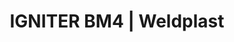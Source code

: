 ---
Link: "file:/Users/vinayakpatel/Downloads/www.weldplast.cz/igniter-bm4198"
product_name: "IGNITER BM4230 V / 1100 W / 600ºC, s adaptérem pro M14"
product_id: "Obj. číslo:144.012"
title: "IGNITER BM4 | Weldplast"
product_desc: "Nová řada zápalných dmychadel Leister IGNITER byla vyvinuta speciálně pro zabudování do peletkových a štěpkových kotlů. V roce 2013 získala tato dmychadla prestižní ocenění Red Dot Design Award za kvalitu a design.Síťová přípojka přímo na zařízení umožňuje snadnou instalaci i odpojeníPřípojení vzduchové hadice vnitřním závitem přímo na zařízení – není třeba žádné další příslušenstvíIntegrované montážní úchyty po stranách přístroje pro přesné umístění v kotliOchrana topného tělesa fototransistoremOchrana zařízení pomocí ochranného tepelného obvoduPřídavné propojení trubek adaptérem s M14 závitem pro snadné přizpůsobení vedení tepla a případné rozšířeníIGNITER BM4 je certifikován značkou UL (Underwriters Laboratories – certifikace bezpečnosti produktů)"
product_specs: "Značka konformity, Značka schválení, Třída ochrany II, NapětíV~230, PříkonW1100, FrekvenceHz50 / 60, Max. teplota°C600, Průtok vzduchul/min230, Úroveň hlučnosti LpAdB68, Rozměry (D x ø)mm283 x 90, Hmotnostkg1, Druh certifikaceCCA"
product_downloads: "IGNITER BM4 - 3D výkresy																								stáhnout																								, IGNITER - produktový list																								stáhnout																								, IGNITER - manuál SK																								stáhnout																								, IGNITER - manuál CZ																								stáhnout																								, TECHNOLOGIE HORKÉHO VZDUCHU - katalog																								stáhnout																								"
href: "https://www.weldplast.cz/files/leister-process-heat-drawings-igniter-bm4.zip, https://www.weldplast.cz/files/leister-process-heat-drawings-igniter-bm4.zip, https://www.weldplast.cz/files/igniter-bm4-br4-produktovy-list.pdf, https://www.weldplast.cz/files/igniter-bm4-br4-produktovy-list.pdf, https://www.weldplast.cz/files/igniter-manual-sk1-copy.pdf, https://www.weldplast.cz/files/igniter-manual-sk1-copy.pdf, https://www.weldplast.cz/files/igniter-manual-cz1.pdf, https://www.weldplast.cz/files/igniter-manual-cz1.pdf, https://www.weldplast.cz/files/katalog-ph-web.pdf, https://www.weldplast.cz/files/katalog-ph-web.pdf"
accessories: "Těleso topné 230 V / 550 WTěleso topné 230 V / 1050 W (IGNITER)Filtr sání, Ø 38 mm, nerez (MISTRAL,MONO,IGNITER)Těleso topné 230 V / 3300 W (ELECTRON ST, MISTRAL, BR4)Těleso topné 33, 230V/1550W, 2K (TRIAC AT/ST)Přídavná topná trubka (IGNITER)Spona hadice, ø 60 mmHadice vzduchová, ø 38 mm, PVC, IGNITER BM4230 V / 1100 W / 600ºC, s adaptérem pro M14IGNITER BR4230 V / 3400 W / 600°CIGNITER BM4230 V / 600 W / 500°CIGNITER BM4230V / 1600W / 600ºCIGNITER BM4230 V / 1100 W / 600°C"
similar_products: "IGNITER BM4230 V / 1100 W / 600ºC, s adaptérem pro M14IGNITER BR4230 V / 3400 W / 600°CIGNITER BM4230 V / 600 W / 500°CIGNITER BM4230V / 1600W / 600ºCIGNITER BM4230 V / 1100 W / 600°C"
---